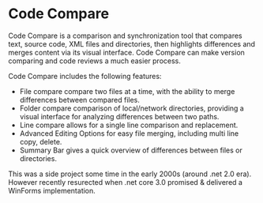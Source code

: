 # Code Compare

Code Compare is a comparison and synchronization tool that compares text, source code, XML files and directories, then highlights differences and merges content via its visual interface. Code Compare can make version comparing and code reviews a much easier process.

Code Compare includes the following features:

- File compare compare two files at a time, with the ability to merge differences between compared files.
- Folder compare comparison of local/network directories, providing a visual interface for analyzing differences between two paths.
- Line compare allows for a single line comparison and replacement.
- Advanced Editing Options for easy file merging, including multi line copy, delete.
- Summary Bar gives a quick overview of differences between files or directories.

This was a side project some time in the early 2000s (around .net 2.0 era).  However recently resurected when .net core 3.0 promised & delivered a WinForms implementation.

